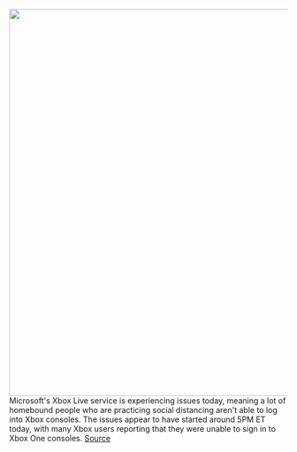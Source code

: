 <img src='https://cdn.vox-cdn.com/thumbor/NQNlbjuwu8QbND2D4I6U1xgbTWY=/0x0:2040x1360/1200x800/filters:focal(857x517:1183x843)/cdn.vox-cdn.com/uploads/chorus_image/image/66504358/acastro_190530_1777_xbox_0001.0.0.jpg' width='700px' /><br/>
Microsoft's Xbox Live service is experiencing issues today, meaning a lot of homebound people who are practicing social distancing aren't able to log into Xbox consoles. The issues appear to have started around 5PM ET today, with many Xbox users reporting that they were unable to sign in to Xbox One consoles.
<a href='https://www.theverge.com/2020/3/15/21180841/xbox-live-is-down'> Source <a/>